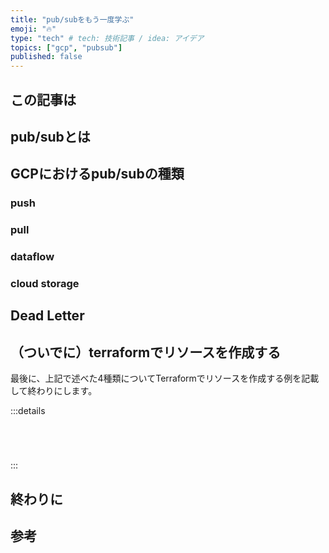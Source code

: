 ```yaml
---
title: "pub/subをもう一度学ぶ"
emoji: "🔥"
type: "tech" # tech: 技術記事 / idea: アイデア
topics: ["gcp", "pubsub"]
published: false
---
```


## この記事は

## pub/subとは

## GCPにおけるpub/subの種類

### push

### pull

### dataflow

### cloud storage

## Dead Letter

## （ついでに）terraformでリソースを作成する
最後に、上記で述べた4種類についてTerraformでリソースを作成する例を記載して終わりにします。

:::details

```tf:provider.tf

```

```tf:push.tf

```

```tf:dataflow.tf

```

```tf:storage.tf

```

:::

## 終わりに

## 参考
